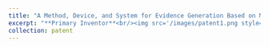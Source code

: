 ```yaml
---
title: "A Method, Device, and System for Evidence Generation Based on Multivariate Collaborative Analysis, NO: 2024031901604420"
excerpt: "**Primary Inventor**<br/><img src='/images/patent1.png style='width: 60%;'>"
collection: patent
---
```

